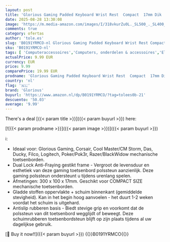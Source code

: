 ```yaml
---
layout: post
title: 'Glorious Gaming Padded Keyboard Wrist Rest  Compact  17mm Dik  - Anti-Fray Gestikte Randen  Glad Stoffen Oppervlak  Anti-Slip Rubberen Basis  Medium Stevigheid  300 x 100 x 17mm - Zwart'
date: 2025-08-28 13:30:08
image: 'https://m.media-amazon.com/images/I/318vkurZu0L._SL500_._SL400_.jpg'
comments: true
category: ofertas
author: 'tole.es'
slug: 'B0191YRMCO-nl Glorious Gaming Padded Keyboard Wrist Rest Compact 17mm...'
sku: 'B0191YRMCO-nl'
tags: [ 'Computeraccessoires','Computers, onderdelen & accessoires','Elektronica','Muismatten','Toetsenbord- & muisaccessoires','Toetsenborden, muizen & invoerapparaten','glorious','🇳🇱', ]
actualPrice: 9.99 EUR
currency: EUR
price: 9.99
comparePrice: 19.99 EUR
prodname: 'Glorious Gaming Padded Keyboard Wrist Rest  Compact  17mm Dik  - Anti-Fray Gestikte Randen  Glad Stoffen Oppervlak  Anti-Slip Rubberen Basis  Medium Stevigheid  300 x 100 x 17mm - Zwart'
country: 'nl'
flag: '🇳🇱'
brand: 'Glorious'
buyurl: 'https://www.amazon.nl/dp/B0191YRMCO/?tag=tolees0b-21'
descuento: '50.03'
average: '9.99'
---
```


There's a deal [{{< param title >}}]({{< param buyurl >}})  here:

[![{{< param prodname >}}]({{< param image >}})]({{< param buyurl >}})

ℹ️:

- Ideaal voor: Glorious Gaming, Corsair, Cool Master/CM Storm, Das, Ducky, Filco, Logitech, Poker/Pok3r, Razer/BlackWidow mechanische toetsenborden.
- Dual Lock Anti-Fraying gestikt frame - Vergroot de levensduur en esthetiek van deze gaming toetsenbord polssteun aanzienlijk. Deze gaming polssteun ondersteunt u tijdens urenlang spelen.
- Afmetingen: 300 x 100 x 17mm. Geschikt voor COMPACT SIZE mechanische toetsenborden.
- Gladde stoffen oppervlakte + schuim binnenkant (gemiddelde stevigheid). Kan in het begin hoog aanvoelen - het duurt 1-2 weken voordat het schuim is uitgehard.
- Antislip rubberen basis - Biedt stevige grip en voorkomt dat de polssteun van dit toetsenbord wegglijdt of beweegt. Deze schuimrubberen toetsenbordsteun blijft op zijn plaats tijdens al uw dagelijkse gebruik.

[🛒 Buy it now!!]({{< param buyurl >}})
{{<world>}}B0191YRMCO{{</world>}}
